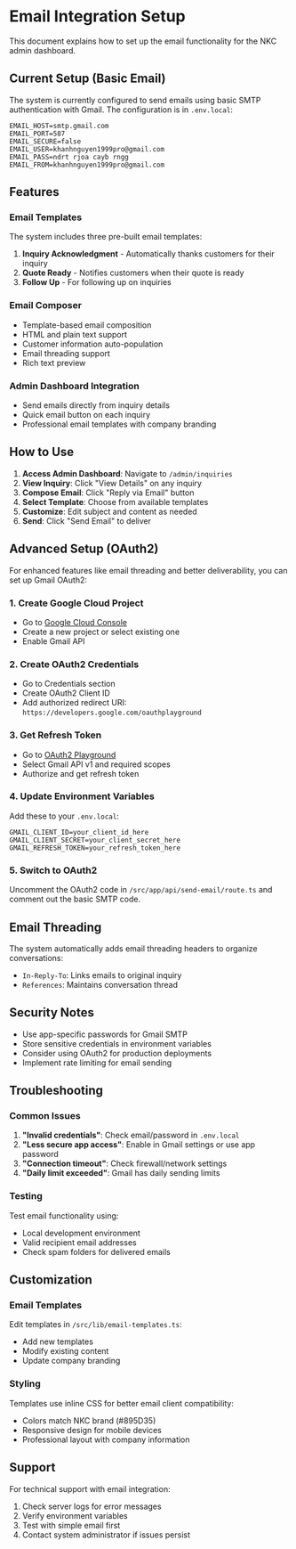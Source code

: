 # Email Integration Setup

This document explains how to set up the email functionality for the NKC admin dashboard.

## Current Setup (Basic Email)

The system is currently configured to send emails using basic SMTP authentication with Gmail. The configuration is in `.env.local`:

```
EMAIL_HOST=smtp.gmail.com
EMAIL_PORT=587
EMAIL_SECURE=false
EMAIL_USER=khanhnguyen1999pro@gmail.com
EMAIL_PASS=ndrt rjoa cayb rngg
EMAIL_FROM=khanhnguyen1999pro@gmail.com
```

## Features

### Email Templates
The system includes three pre-built email templates:

1. **Inquiry Acknowledgment** - Automatically thanks customers for their inquiry
2. **Quote Ready** - Notifies customers when their quote is ready
3. **Follow Up** - For following up on inquiries

### Email Composer
- Template-based email composition
- HTML and plain text support
- Customer information auto-population
- Email threading support
- Rich text preview

### Admin Dashboard Integration
- Send emails directly from inquiry details
- Quick email button on each inquiry
- Professional email templates with company branding

## How to Use

1. **Access Admin Dashboard**: Navigate to `/admin/inquiries`
2. **View Inquiry**: Click "View Details" on any inquiry
3. **Compose Email**: Click "Reply via Email" button
4. **Select Template**: Choose from available templates
5. **Customize**: Edit subject and content as needed
6. **Send**: Click "Send Email" to deliver

## Advanced Setup (OAuth2)

For enhanced features like email threading and better deliverability, you can set up Gmail OAuth2:

### 1. Create Google Cloud Project
- Go to [Google Cloud Console](https://console.cloud.google.com/)
- Create a new project or select existing one
- Enable Gmail API

### 2. Create OAuth2 Credentials
- Go to Credentials section
- Create OAuth2 Client ID
- Add authorized redirect URI: `https://developers.google.com/oauthplayground`

### 3. Get Refresh Token
- Go to [OAuth2 Playground](https://developers.google.com/oauthplayground)
- Select Gmail API v1 and required scopes
- Authorize and get refresh token

### 4. Update Environment Variables
Add these to your `.env.local`:

```
GMAIL_CLIENT_ID=your_client_id_here
GMAIL_CLIENT_SECRET=your_client_secret_here
GMAIL_REFRESH_TOKEN=your_refresh_token_here
```

### 5. Switch to OAuth2
Uncomment the OAuth2 code in `/src/app/api/send-email/route.ts` and comment out the basic SMTP code.

## Email Threading

The system automatically adds email threading headers to organize conversations:
- `In-Reply-To`: Links emails to original inquiry
- `References`: Maintains conversation thread

## Security Notes

- Use app-specific passwords for Gmail SMTP
- Store sensitive credentials in environment variables
- Consider using OAuth2 for production deployments
- Implement rate limiting for email sending

## Troubleshooting

### Common Issues

1. **"Invalid credentials"**: Check email/password in `.env.local`
2. **"Less secure app access"**: Enable in Gmail settings or use app password
3. **"Connection timeout"**: Check firewall/network settings
4. **"Daily limit exceeded"**: Gmail has daily sending limits

### Testing

Test email functionality using:
- Local development environment
- Valid recipient email addresses
- Check spam folders for delivered emails

## Customization

### Email Templates
Edit templates in `/src/lib/email-templates.ts`:
- Add new templates
- Modify existing content
- Update company branding

### Styling
Templates use inline CSS for better email client compatibility:
- Colors match NKC brand (#895D35)
- Responsive design for mobile devices
- Professional layout with company information

## Support

For technical support with email integration:
1. Check server logs for error messages
2. Verify environment variables
3. Test with simple email first
4. Contact system administrator if issues persist
